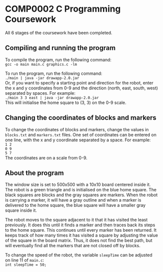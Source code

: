 # COMP0002 C Programming Coursework
All 6 stages of the coursework have been completed.

## Compiling and running the program
To compile the program, run the following command:  
`gcc -o main main.c graphics.c -lm`

To run the program, run the following command:  
`./main | java -jar drawapp-2.0.jar`  
Or, if you want to specify a starting point and direction for the robot, enter the x and y coordinates from 0-9 and the direction (north, east, south, west) separated by spaces. For example:  
`./main 3 3 east | java -jar drawapp-2.0.jar`  
This will initialise the home square to (3, 3) on the 0-9 scale.

## Changing the coordinates of blocks and markers
To change the coordinates of blocks and markers, change the values in `blocks.txt` and `markers.txt` files. One set of coordinates can be entered on one line, with the x and y coordinate separated by a space. For example:  
`1 2`  
`0 9`  
`5 7`  
The coordinates are on a scale from 0-9.

## About the program
The window size is set to 500x500 with a 10x10 board centered inside it. The robot is a green triangle and is initialised on the blue home square. The black squares are blocks and the gray squares are markers. When the robot is carrying a marker, it will have a gray outline and when a marker is delivered to the home square, the blue square will have a smaller gray square inside it.

The robot moves to the square adjacent to it that it has visited the least previously. It does this until it finds a marker and then traces back its steps to the home square. This continues until every marker has been returned. It keeps track of how many times it has visited a square by adjusting the value of the square in the board matrix. Thus, it does not find the best path, but will eventually find all the markers that are not closed off by blocks.

To change the speed of the robot, the variable `sleepTime` can be adjusted on line 11 of `main.c`:  
`int sleepTime = 50;`